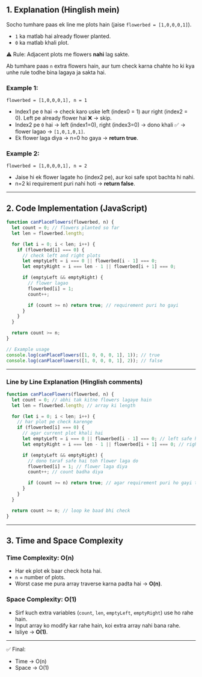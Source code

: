 ## 1. **Explanation (Hinglish mein)**

Socho tumhare paas ek line me plots hain (jaise `flowerbed = [1,0,0,0,1]`).

- `1` ka matlab hai already flower planted.
- `0` ka matlab khali plot.

⚠️ Rule: Adjacent plots me flowers **nahi** lag sakte.

Ab tumhare paas `n` extra flowers hain, aur tum check karna chahte ho ki kya unhe rule todhe bina lagaya ja sakta hai.

### Example 1:

`flowerbed = [1,0,0,0,1], n = 1`

- Index1 pe `0` hai → check karo uske left (index0 = 1) aur right (index2 = 0). Left pe already flower hai ❌ → skip.
- Index2 pe `0` hai → left (index1=0), right (index3=0) → dono khali ✅ → flower lagao → `[1,0,1,0,1]`.
- Ek flower laga diya → n=0 ho gaya → **return true**.

### Example 2:

`flowerbed = [1,0,0,0,1], n = 2`

- Jaise hi ek flower lagate ho (index2 pe), aur koi safe spot bachta hi nahi.
- n=2 ki requirement puri nahi hoti → **return false**.

---

## 2. **Code Implementation (JavaScript)**

```javascript
function canPlaceFlowers(flowerbed, n) {
  let count = 0; // flowers planted so far
  let len = flowerbed.length;

  for (let i = 0; i < len; i++) {
    if (flowerbed[i] === 0) {
      // check left and right plots
      let emptyLeft = i === 0 || flowerbed[i - 1] === 0;
      let emptyRight = i === len - 1 || flowerbed[i + 1] === 0;

      if (emptyLeft && emptyRight) {
        // flower lagao
        flowerbed[i] = 1;
        count++;

        if (count >= n) return true; // requirement puri ho gayi
      }
    }
  }

  return count >= n;
}

// Example usage
console.log(canPlaceFlowers([1, 0, 0, 0, 1], 1)); // true
console.log(canPlaceFlowers([1, 0, 0, 0, 1], 2)); // false
```

---

### **Line by Line Explanation (Hinglish comments)**

```javascript
function canPlaceFlowers(flowerbed, n) {
  let count = 0; // abhi tak kitne flowers lagaye hain
  let len = flowerbed.length; // array ki length

  for (let i = 0; i < len; i++) {
    // har plot pe check karenge
    if (flowerbed[i] === 0) {
      // agar current plot khali hai
      let emptyLeft = i === 0 || flowerbed[i - 1] === 0; // left safe hai ya nahi
      let emptyRight = i === len - 1 || flowerbed[i + 1] === 0; // right safe hai ya nahi

      if (emptyLeft && emptyRight) {
        // dono taraf safe hai toh flower laga do
        flowerbed[i] = 1; // flower laga diya
        count++; // count badha diya

        if (count >= n) return true; // agar requirement puri ho gayi toh true
      }
    }
  }

  return count >= n; // loop ke baad bhi check
}
```

---

## 3. **Time and Space Complexity**

### **Time Complexity: O(n)**

- Har ek plot ek baar check hota hai.
- `n` = number of plots.
- Worst case me pura array traverse karna padta hai → **O(n)**.

### **Space Complexity: O(1)**

- Sirf kuch extra variables (`count`, `len`, `emptyLeft`, `emptyRight`) use ho rahe hain.
- Input array ko modify kar rahe hain, koi extra array nahi bana rahe.
- Isliye → **O(1)**.

---

✅ Final:

- Time → O(n)
- Space → O(1)
